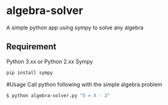 # algebra-solver
A simple python app using sympy to solve any algebra

## Requirement

Python 3.xx or Python 2.xx
Sympy
```bash
pip install sympy
```

#Usage 
Call python following with the simple algebra problem
```bash
$ python algebra-solver.py "5 = X - 2"
```
